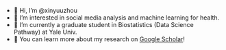 - 👋 Hi, I’m @xinyuuzhou
- 👀 I’m interested in social media analysis and machine learning for health.
- 🌱 I’m currently a graduate student in Biostatistics (Data Science Pathway) at Yale Univ.
- 🙉 You can learn more about my research on [Google Scholar](https://scholar.google.com/citations?user=lP_Xz1UAAAAJ&hl=en)!

<!---
xinyuuzhou/xinyuuzhou is a ✨ special ✨ repository because its `README.md` (this file) appears on your GitHub profile.
You can click the Preview link to take a look at your changes.
--->
